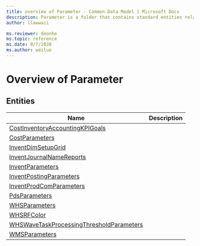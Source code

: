 ```yaml
---
title: overview of Parameter - Common Data Model | Microsoft Docs
description: Parameter is a folder that contains standard entities related to the Common Data Model.
author: llawwaii

ms.reviewer: deonhe
ms.topic: reference
ms.date: 8/7/2020
ms.author: weiluo
---
```


# Overview of Parameter


## Entities

|Name|Description|
|---|---|
|[CostInventoryAccountingKPIGoals](CostInventoryAccountingKPIGoals.md)||
|[CostParameters](CostParameters.md)||
|[InventDimSetupGrid](InventDimSetupGrid.md)||
|[InventJournalNameReports](InventJournalNameReports.md)||
|[InventParameters](InventParameters.md)||
|[InventPostingParameters](InventPostingParameters.md)||
|[InventProdComParameters](InventProdComParameters.md)||
|[PdsParameters](PdsParameters.md)||
|[WHSParameters](WHSParameters.md)||
|[WHSRFColor](WHSRFColor.md)||
|[WHSWaveTaskProcessingThresholdParameters](WHSWaveTaskProcessingThresholdParameters.md)||
|[WMSParameters](WMSParameters.md)||
